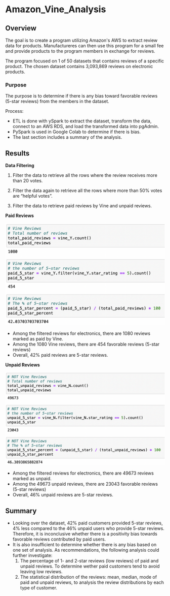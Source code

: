 # Amazon_Vine_Analysis

## Overview
The goal is to create a program utilizing Amazon's AWS to extract review data for products. Manufactureres can then use this program for a small fee and provide products to the program members in exchange for reviews.

The program focused on 1 of 50 datasets that contains reviews of a specific product. The chosen dataset contains 3,093,869 reviews on electronic products. 

### Purpose

The purpose is to determine if there is any bias toward favorable reviews (5-star reviews) from the members in the dataset.

Process:

-   ETL is done with ySpark to extract the dataset, transform the data, connect to an AWS RDS, and load the transformed data into pgAdmin. 
-	PySpark is used in Google Colab to determine if there is bias.
-	The last section includes a summary of the analysis.

## Results


**Data Filtering**

1.	Filter the data to retrieve all the rows where the review receives more than 20 votes.

2.	Filter the data again to retrieve all the rows where more than 50% votes are “helpful votes”.

3.	Filter the data to retrieve paid reviews by Vine and unpaid reviews.

**Paid Reviews**

<img width="589" alt="Screen Shot 2021-09-29 at 10 02 53 PM" src="https://github.com/nfujikad/Amazon_Vine_Analysis/blob/main/Resources/paid_reviews.png">

-	Among the filtered reviews for electronics, there are 1080 reviews marked as paid by Vine.
-	Among the 1080 Vine reviews, there are 454 favorable reviews (5-star reviews)
-	Overall, 42% paid reviews are 5-star reviews.

**Unpaid Reviews**

<img width="654" alt="Screen Shot 2021-09-29 at 10 03 14 PM" src="https://github.com/nfujikad/Amazon_Vine_Analysis/blob/main/Resources/unpaid_reviews.png">

-	Among the filtered reviews for electronics, there are 49673 reviews marked as unpaid.
-	Among the 49673 unpaid reviews, there are 23043 favorable reviews (5-star reviews)
-	Overall, 46% unpaid reviews are 5-star reviews.

## Summary

- Looking over the dataset, 42% paid customers provided 5-star reviews, 4% less compared to the 46% unpaid users who provide 5-star reviews. Therefore, it is inconclusive whether there is a positivity bias towards favorable reviews contributed by paid users. 
- It is also insufficient to determine whether there is any bias based on one set of analysis. As recommendations, the following analysis could further investigate:
  1. The percentage of 1- and 2-star reviews (low reviews) of paid and unpaid reviews. To determine wether paid customers tend to avoid leaving low reviews.
  2. The statistical distribution of the reviews: mean, median, mode of paid and unpaid reviews, to analysis the review distributions by each type of customer.



